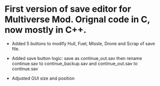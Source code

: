 # First version of save editor for __Multiverse Mod__. Orignal code in C, now mostly in C++. 

* Added 5 buttons to modify Hull, Fuel, Missle, Drone and Scrap of save file. 

* Added save button logic: save as continue_out.sav then rename continue.sav to continue_backup.sav and continue_out.sav to continue.sav

* Adjusted GUI size and position
